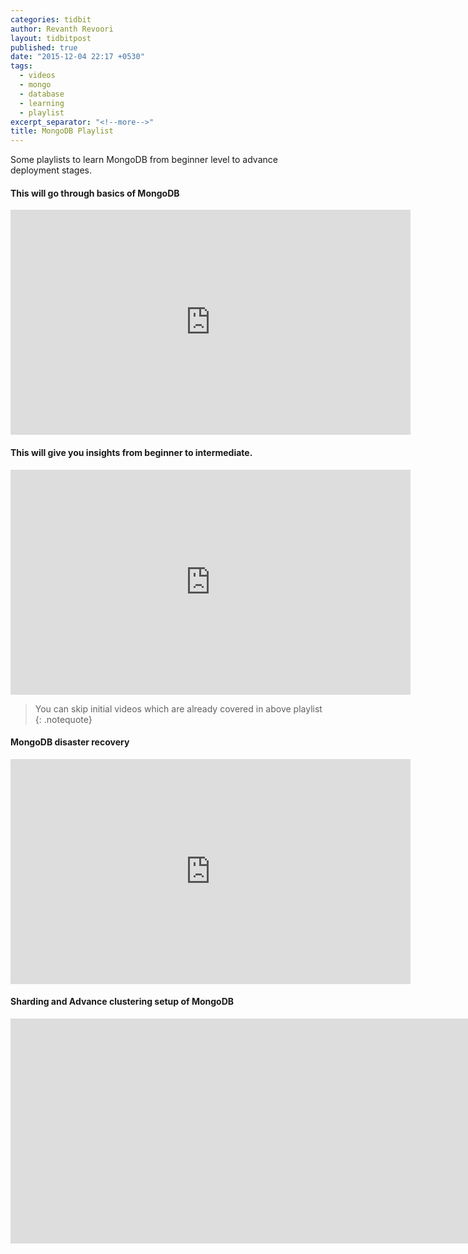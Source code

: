 ```yaml
---
categories: tidbit
author: Revanth Revoori
layout: tidbitpost
published: true
date: "2015-12-04 22:17 +0530"
tags: 
  - videos
  - mongo
  - database
  - learning
  - playlist
excerpt_separator: "<!--more-->"
title: MongoDB Playlist
---
```




Some playlists to learn MongoDB from beginner level to advance deployment stages.



#### This will go through basics of MongoDB



<div class="video">
<iframe width="640" height="360" src="https://www.youtube.com/embed/videoseries?list=PLC3y8-rFHvwh11bWtwm3_qKvo46uDmaal" frameborder="0" allowfullscreen></iframe>
</div>



#### This will give you insights from beginner to intermediate.



<div class="video">
<iframe width="640" height="360" src="https://www.youtube.com/embed/videoseries?list=PLIGDNOJWiL1-tPts6VCiUriv54_Kbl2V3" frameborder="0" allowfullscreen></iframe></div>

> You can skip initial videos which are already covered in above playlist
{: .notequote}



#### MongoDB disaster recovery



<div class="video">
<iframe width="640" height="360" src="https://www.youtube.com/embed/videoseries?list=PLGOsbT2r-igm0GlwQVen8gnXnqv9B-9da" frameborder="0" allowfullscreen></iframe></div>



#### Sharding and Advance clustering setup of MongoDB



<div class="video">
<iframe width="6140" height="360" src="https://www.youtube.com/embed/videoseries?list=PLtM80Cxh9BBI-ywZMZ9v5pdDp_IshBNHo" frameborder="0" allowfullscreen></iframe></div>

<!--more-->
